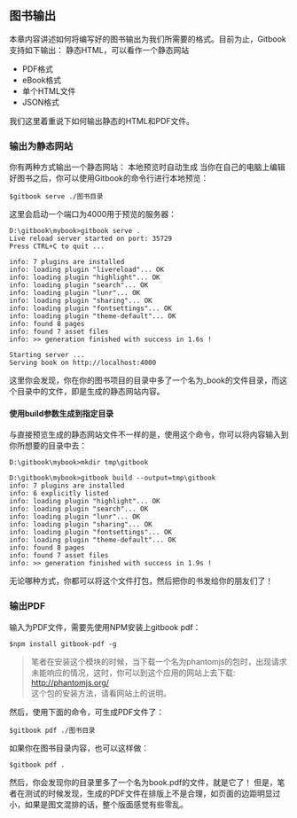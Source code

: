## 图书输出
本章内容讲述如何将编写好的图书输出为我们所需要的格式。目前为止，Gitbook支持如下输出：
静态HTML，可以看作一个静态网站
- PDF格式
- eBook格式
- 单个HTML文件
- JSON格式

我们这里着重说下如何输出静态的HTML和PDF文件。
### 输出为静态网站
你有两种方式输出一个静态网站：
本地预览时自动生成
当你在自己的电脑上编辑好图书之后，你可以使用Gitbook的命令行进行本地预览：
```
$gitbook serve ./图书目录
```
这里会启动一个端口为4000用于预览的服务器：
```
D:\gitbook\mybook>gitbook serve .
Live reload server started on port: 35729
Press CTRL+C to quit ...

info: 7 plugins are installed
info: loading plugin "livereload"... OK
info: loading plugin "highlight"... OK
info: loading plugin "search"... OK
info: loading plugin "lunr"... OK
info: loading plugin "sharing"... OK
info: loading plugin "fontsettings"... OK
info: loading plugin "theme-default"... OK
info: found 8 pages
info: found 7 asset files
info: >> generation finished with success in 1.6s !

Starting server ...
Serving book on http://localhost:4000
```

这里你会发现，你在你的图书项目的目录中多了一个名为_book的文件目录，而这个目录中的文件，即是生成的静态网站内容。

#### 使用build参数生成到指定目录
与直接预览生成的静态网站文件不一样的是，使用这个命令，你可以将内容输入到你所想要的目录中去：
```
D:\gitbook\mybook>mkdir tmp\gitbook

D:\gitbook\mybook>gitbook build --output=tmp\gitbook
info: 7 plugins are installed
info: 6 explicitly listed
info: loading plugin "highlight"... OK
info: loading plugin "search"... OK
info: loading plugin "lunr"... OK
info: loading plugin "sharing"... OK
info: loading plugin "fontsettings"... OK
info: loading plugin "theme-default"... OK
info: found 8 pages
info: found 7 asset files
info: >> generation finished with success in 1.9s !

```
无论哪种方式，你都可以将这个文件打包，然后把你的书发给你的朋友们了！
### 输出PDF
输入为PDF文件，需要先使用NPM安装上gitbook pdf：
```
$npm install gitbook-pdf -g
```
> 笔者在安装这个模块的时候，当下载一个名为phantomjs的包时，出现请求未能响应的情况，这时，你可以到这个应用的网站上去下载:
http://phantomjs.org/  
这个包的安装方法，请看网站上的说明。


然后，使用下面的命令，可生成PDF文件了：
```
$gitbook pdf ./图书目录
```
如果你在图书目录内容，也可以这样做：
```
$gitbook pdf .
```
然后，你会发现你的目录里多了一个名为book.pdf的文件，就是它了！
但是，笔者在测试的时候发现，生成的PDF文件在排版上不是合理，如页面的边距明显过小，如果是图文混排的话，整个版面感觉有些零乱。
